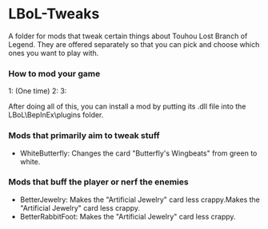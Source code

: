 # LBoL-Tweaks
A folder for mods that tweak certain things about Touhou Lost Branch of Legend. 
They are offered separately so that you can pick and choose which ones you want to play with.

### How to mod your game

1: (One time) 
2: 
3: 

After doing all of this, you can install a mod by putting its .dll file into the LBoL\BepInEx\plugins folder.

### Mods that primarily aim to tweak stuff
* WhiteButterfly: Changes the card "Butterfly's Wingbeats" from green to white.

### Mods that buff the player or nerf the enemies
* BetterJewelry: Makes the "Artificial Jewelry" card less crappy.Makes the "Artificial Jewelry" card less crappy.
* BetterRabbitFoot: Makes the "Artificial Jewelry" card less crappy.
